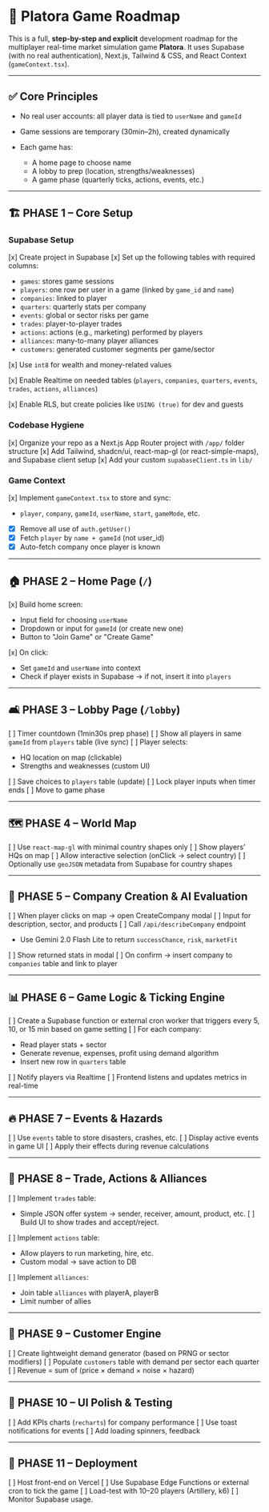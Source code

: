 # 🧭 Platora Game Roadmap

This is a full, **step-by-step and explicit** development roadmap for the multiplayer real-time market simulation game **Platora**. It uses Supabase (with no real authentication), Next.js, Tailwind & CSS, and React Context (`gameContext.tsx`).

---

## ✅ Core Principles

-   No real user accounts: all player data is tied to `userName` and `gameId`
-   Game sessions are temporary (30min–2h), created dynamically
-   Each game has:

    -   A home page to choose name
    -   A lobby to prep (location, strengths/weaknesses)
    -   A game phase (quarterly ticks, actions, events, etc.)

---

## 🏗️ PHASE 1 – Core Setup

### Supabase Setup

[x] Create project in Supabase
[x] Set up the following tables with required columns:

-   `games`: stores game sessions
-   `players`: one row per user in a game (linked by `game_id` and `name`)
-   `companies`: linked to player
-   `quarters`: quarterly stats per company
-   `events`: global or sector risks per game
-   `trades`: player-to-player trades
-   `actions`: actions (e.g., marketing) performed by players
-   `alliances`: many-to-many player alliances
-   `customers`: generated customer segments per game/sector

[x] Use `int8` for wealth and money-related values

[x] Enable Realtime on needed tables (`players`, `companies`, `quarters`, `events`, `trades`, `actions`, `alliances`)

[x] Enable RLS, but create policies like `USING (true)` for dev and guests

### Codebase Hygiene

[x] Organize your repo as a Next.js App Router project with `/app/` folder structure
[x] Add Tailwind, shadcn/ui, react-map-gl (or react-simple-maps), and Supabase client setup
[x] Add your custom `supabaseClient.ts` in `lib/`

### Game Context

[x] Implement `gameContext.tsx` to store and sync:

-   `player`, `company`, `gameId`, `userName`, `start`, `gameMode`, etc.
-   [x] Remove all use of `auth.getUser()`
-   [x] Fetch `player` by `name + gameId` (not user_id)
-   [x] Auto-fetch company once player is known

---

## 🏠 PHASE 2 – Home Page (`/`)

[x] Build home screen:

-   Input field for choosing `userName`
-   Dropdown or input for `gameId` (or create new one)
-   Button to "Join Game" or "Create Game"

[x] On click:

-   Set `gameId` and `userName` into context
-   Check if player exists in Supabase → if not, insert it into `players`

---

## 🛋️ PHASE 3 – Lobby Page (`/lobby`)

[ ] Timer countdown (1min30s prep phase)
[ ] Show all players in same `gameId` from `players` table (live sync)
[ ] Player selects:

-   HQ location on map (clickable)
-   Strengths and weaknesses (custom UI)

[ ] Save choices to `players` table (update)
[ ] Lock player inputs when timer ends
[ ] Move to game phase

---

## 🗺️ PHASE 4 – World Map

[ ] Use `react-map-gl` with minimal country shapes only
[ ] Show players’ HQs on map
[ ] Allow interactive selection (onClick → select country)
[ ] Optionally use `geoJSON` metadata from Supabase for country shapes

---

## 🤖 PHASE 5 – Company Creation & AI Evaluation

[ ] When player clicks on map → open CreateCompany modal
[ ] Input for description, sector, and products
[ ] Call `/api/describeCompany` endpoint

-   Use Gemini 2.0 Flash Lite to return `successChance`, `risk`, `marketFit`

[ ] Show returned stats in modal
[ ] On confirm → insert company to `companies` table and link to player

---

## 📊 PHASE 6 – Game Logic & Ticking Engine

[ ] Create a Supabase function or external cron worker that triggers every 5, 10, or 15 min based on game setting
[ ] For each company:

-   Read player stats + sector
-   Generate revenue, expenses, profit using demand algorithm
-   Insert new row in `quarters` table

[ ] Notify players via Realtime
[ ] Frontend listens and updates metrics in real-time

---

## 🔥 PHASE 7 – Events & Hazards

[ ] Use `events` table to store disasters, crashes, etc.
[ ] Display active events in game UI
[ ] Apply their effects during revenue calculations

---

## 💬 PHASE 8 – Trade, Actions & Alliances

[ ] Implement `trades` table:

-   Simple JSON offer system → sender, receiver, amount, product, etc.
    [ ] Build UI to show trades and accept/reject.

[ ] Implement `actions` table:

-   Allow players to run marketing, hire, etc.
-   Custom modal → save action to DB

[ ] Implement `alliances`:

-   Join table `alliances` with playerA, playerB
-   Limit number of allies

---

## 👥 PHASE 9 – Customer Engine

[ ] Create lightweight demand generator (based on PRNG or sector modifiers)
[ ] Populate `customers` table with demand per sector each quarter
[ ] Revenue = sum of (price × demand × noise × hazard)

---

## 🎨 PHASE 10 – UI Polish & Testing

[ ] Add KPIs charts (`recharts`) for company performance
[ ] Use toast notifications for events
[ ] Add loading spinners, feedback

---

## 🚀 PHASE 11 – Deployment

[ ] Host front-end on Vercel
[ ] Use Supabase Edge Functions or external cron to tick the game
[ ] Load-test with 10–20 players (Artillery, k6)
[ ] Monitor Supabase usage.
